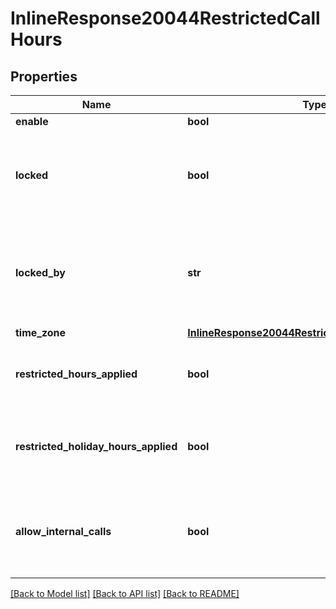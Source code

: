 # InlineResponse20044RestrictedCallHours

## Properties
Name | Type | Description | Notes
------------ | ------------- | ------------- | -------------
**enable** | **bool** |  | [optional] 
**locked** | **bool** | Whether the senior administrator allows users to modify the current settings. | [optional] 
**locked_by** | **str** | Which level of administrator prohibits the modification of the current settings. | [optional] 
**time_zone** | [**InlineResponse20044RestrictedCallHoursTimeZone**](InlineResponse20044RestrictedCallHoursTimeZone.md) |  | [optional] 
**restricted_hours_applied** | **bool** | Whether restricted hours has been applied. | [optional] 
**restricted_holiday_hours_applied** | **bool** | Whether restricted holiday hours has been applied. | [optional] 
**allow_internal_calls** | **bool** | Whether to allow internal calls/SMS during restricted hours. | [optional] 

[[Back to Model list]](../README.md#documentation-for-models) [[Back to API list]](../README.md#documentation-for-api-endpoints) [[Back to README]](../README.md)

